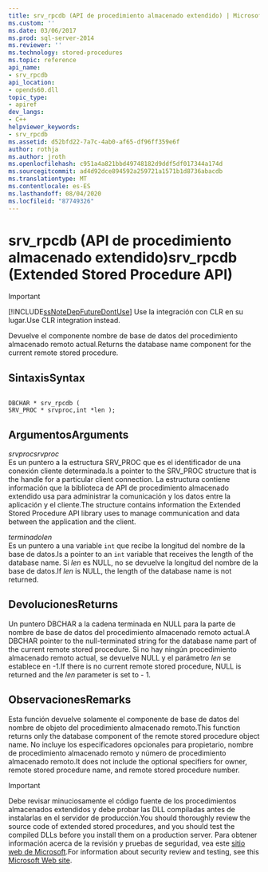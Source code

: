 ```yaml
---
title: srv_rpcdb (API de procedimiento almacenado extendido) | Microsoft Docs
ms.custom: ''
ms.date: 03/06/2017
ms.prod: sql-server-2014
ms.reviewer: ''
ms.technology: stored-procedures
ms.topic: reference
api_name:
- srv_rpcdb
api_location:
- opends60.dll
topic_type:
- apiref
dev_langs:
- C++
helpviewer_keywords:
- srv_rpcdb
ms.assetid: d52bfd22-7a7c-4ab0-af65-df96ff359e6f
author: rothja
ms.author: jroth
ms.openlocfilehash: c951a4a821bbd49748182d9ddf5df017344a174d
ms.sourcegitcommit: ad4d92dce894592a259721a1571b1d8736abacdb
ms.translationtype: MT
ms.contentlocale: es-ES
ms.lasthandoff: 08/04/2020
ms.locfileid: "87749326"
---
```

# <a name="srv_rpcdb-extended-stored-procedure-api"></a><span data-ttu-id="dc707-102">srv_rpcdb (API de procedimiento almacenado extendido)</span><span class="sxs-lookup"><span data-stu-id="dc707-102">srv_rpcdb (Extended Stored Procedure API)</span></span>
    
> [!IMPORTANT]  
>  [!INCLUDE[ssNoteDepFutureDontUse](../../includes/ssnotedepfuturedontuse-md.md)] <span data-ttu-id="dc707-103">Use la integración con CLR en su lugar.</span><span class="sxs-lookup"><span data-stu-id="dc707-103">Use CLR integration instead.</span></span>  
  
 <span data-ttu-id="dc707-104">Devuelve el componente nombre de base de datos del procedimiento almacenado remoto actual.</span><span class="sxs-lookup"><span data-stu-id="dc707-104">Returns the database name component for the current remote stored procedure.</span></span>  
  
## <a name="syntax"></a><span data-ttu-id="dc707-105">Sintaxis</span><span class="sxs-lookup"><span data-stu-id="dc707-105">Syntax</span></span>  
  
```  
  
DBCHAR * srv_rpcdb (  
SRV_PROC * srvproc,int *len );  
```  
  
## <a name="arguments"></a><span data-ttu-id="dc707-106">Argumentos</span><span class="sxs-lookup"><span data-stu-id="dc707-106">Arguments</span></span>  
 <span data-ttu-id="dc707-107">*srvproc*</span><span class="sxs-lookup"><span data-stu-id="dc707-107">*srvproc*</span></span>  
 <span data-ttu-id="dc707-108">Es un puntero a la estructura SRV_PROC que es el identificador de una conexión cliente determinada.</span><span class="sxs-lookup"><span data-stu-id="dc707-108">Is a pointer to the SRV_PROC structure that is the handle for a particular client connection.</span></span> <span data-ttu-id="dc707-109">La estructura contiene información que la biblioteca de API de procedimiento almacenado extendido usa para administrar la comunicación y los datos entre la aplicación y el cliente.</span><span class="sxs-lookup"><span data-stu-id="dc707-109">The structure contains information the Extended Stored Procedure API library uses to manage communication and data between the application and the client.</span></span>  
  
 <span data-ttu-id="dc707-110">*terminado*</span><span class="sxs-lookup"><span data-stu-id="dc707-110">*len*</span></span>  
 <span data-ttu-id="dc707-111">Es un puntero a una variable `int` que recibe la longitud del nombre de la base de datos.</span><span class="sxs-lookup"><span data-stu-id="dc707-111">Is a pointer to an `int` variable that receives the length of the database name.</span></span> <span data-ttu-id="dc707-112">Si *len* es NULL, no se devuelve la longitud del nombre de la base de datos.</span><span class="sxs-lookup"><span data-stu-id="dc707-112">If *len* is NULL, the length of the database name is not returned.</span></span>  
  
## <a name="returns"></a><span data-ttu-id="dc707-113">Devoluciones</span><span class="sxs-lookup"><span data-stu-id="dc707-113">Returns</span></span>  
 <span data-ttu-id="dc707-114">Un puntero DBCHAR a la cadena terminada en NULL para la parte de nombre de base de datos del procedimiento almacenado remoto actual.</span><span class="sxs-lookup"><span data-stu-id="dc707-114">A DBCHAR pointer to the null-terminated string for the database name part of the current remote stored procedure.</span></span> <span data-ttu-id="dc707-115">Si no hay ningún procedimiento almacenado remoto actual, se devuelve NULL y el parámetro *len* se establece en -1.</span><span class="sxs-lookup"><span data-stu-id="dc707-115">If there is no current remote stored procedure, NULL is returned and the *len* parameter is set to - 1.</span></span>  
  
## <a name="remarks"></a><span data-ttu-id="dc707-116">Observaciones</span><span class="sxs-lookup"><span data-stu-id="dc707-116">Remarks</span></span>  
 <span data-ttu-id="dc707-117">Esta función devuelve solamente el componente de base de datos del nombre de objeto del procedimiento almacenado remoto.</span><span class="sxs-lookup"><span data-stu-id="dc707-117">This function returns only the database component of the remote stored procedure object name.</span></span> <span data-ttu-id="dc707-118">No incluye los especificadores opcionales para propietario, nombre de procedimiento almacenado remoto y número de procedimiento almacenado remoto.</span><span class="sxs-lookup"><span data-stu-id="dc707-118">It does not include the optional specifiers for owner, remote stored procedure name, and remote stored procedure number.</span></span>  
  
> [!IMPORTANT]  
>  <span data-ttu-id="dc707-119">Debe revisar minuciosamente el código fuente de los procedimientos almacenados extendidos y debe probar las DLL compiladas antes de instalarlas en el servidor de producción.</span><span class="sxs-lookup"><span data-stu-id="dc707-119">You should thoroughly review the source code of extended stored procedures, and you should test the compiled DLLs before you install them on a production server.</span></span> <span data-ttu-id="dc707-120">Para obtener información acerca de la revisión y pruebas de seguridad, vea este [sitio web de Microsoft](https://go.microsoft.com/fwlink/?LinkID=54761&amp;clcid=0x409https://msdn.microsoft.com/security/).</span><span class="sxs-lookup"><span data-stu-id="dc707-120">For information about security review and testing, see this [Microsoft Web site](https://go.microsoft.com/fwlink/?LinkID=54761&amp;clcid=0x409https://msdn.microsoft.com/security/).</span></span>  
  
  
